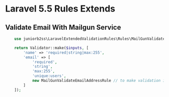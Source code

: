 # Laravel 5.5 Rules Extends

## Validate Email With Mailgun Service
```php
    use juniorb2ss\LaravelExtendedValidationRules\Rules\MailGunValidateEmailAddressRule;

    return Validator::make($inputs, [
        'name' => 'required|string|max:255',
        'email' => [
            'required',
            'string',
            'max:255',
            'unique:users',
            new MailGunValidateEmailAddressRule // to make validation in mailgun service
        ]
    ]);

```
